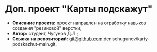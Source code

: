 # Доп. проект "Карты подскажут"
* **Описание проекта:** проект направлен на отработку навыков создания "резиновой" верстки;
* **Автор:** студент, Чугунов Д.Л.;
* **Ссылка на репозиторий:** git@github.com:denischugunov/karty-podskazhut-main.git.
